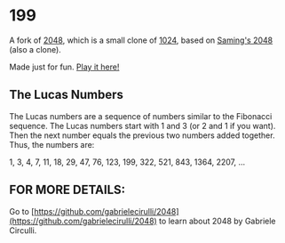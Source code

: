 # 199

A fork of [2048](https://github.com/gabrielecirulli/2048), which is a small clone of [1024](https://play.google.com/store/apps/details?id=com.veewo.a1024), based on [Saming's 2048](http://saming.fr/p/2048/) (also a clone).

Made just for fun. [Play it here!](http://thearst3rd.github.io/2048-lucas-numbers-199/)

## The Lucas Numbers

The Lucas numbers are a sequence of numbers similar to the Fibonacci sequence. The Lucas numbers start with 1 and 3 (or 2 and 1 if you want). Then the next number equals the previous two numbers added together. Thus, the numbers are:

1, 3, 4, 7, 11, 18, 29, 47, 76, 123, 199, 322, 521, 843, 1364, 2207, ...

## FOR MORE DETAILS:

Go to [https://github.com/gabrielecirulli/2048](https://github.com/gabrielecirulli/2048) to learn about 2048 by Gabriele Circulli.